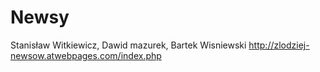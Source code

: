 # Newsy 
Stanisław Witkiewicz, Dawid mazurek, Bartek Wisniewski
http://zlodziej-newsow.atwebpages.com/index.php
